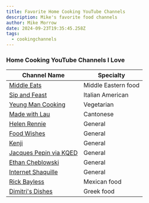 ```yaml
---
title: Favorite Home Cooking YouTube Channels
description: Mike's favorite food channels
author: Mike Morrow
date: 2024-09-23T19:35:45.258Z
tags:
  - cookingchannels
---
```


### Home Cooking YouTube Channels I Love

| Channel Name                                                  | Specialty          |
| ------------------------------------------------------------- | ------------------ |
| [Middle Eats](https://www.youtube.com/@MiddleEats)             | Middle Eastern food|
| [Sip and Feast](https://www.youtube.com/@SipandFeast)          | Italian American   |
| [Yeung Man Cooking](https://www.youtube.com/@YEUNGMANCOOKING)  | Vegetarian         |
| [Made with Lau](https://www.youtube.com/@MadeWithLau)          | Cantonese          |
| [Helen Rennie](https://www.youtube.com/@helenrennie)           | General            |
| [Food Wishes](https://www.youtube.com/@foodwishes)             | General            |
| [Kenji](https://www.youtube.com/@JKenjiLopezAlt)               | General            |
| [Jacques Pepin via KQED](https://www.youtube.com/@kqed/videos) | General            |
| [Ethan Cheblowski](https://www.youtube.com/@EthanChlebowski)   | General            |
| [Internet Shaquille](https://www.youtube.com/@internetshaquille)| General            |
| [Rick Bayless](https://www.youtube.com/@rickbayless)           | Mexican food       |
| [Dimitri's Dishes](https://www.youtube.com/@DimitrasDishes/videos)| Greek food       |
